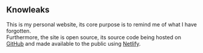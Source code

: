 ## Knowleaks

This is my personal website, its core purpose is to remind me of what I have forgotten. \
Furthermore, the site is open source, its source code being hosted on [GitHub](https://github.com/turtureanu/personal-website) and made available to the public using [Netlify](https://www.netlify.com).
